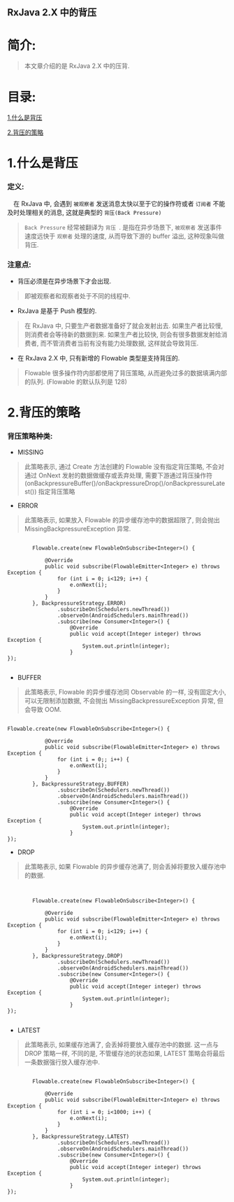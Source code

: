 RxJava 2.X 中的背压
-------------

# 简介:
> 本文章介绍的是 RxJava 2.X 中的压背.

# 目录:
[1.什么是背压](#1)

[2.背压的策略](#2)


# <span id = "1">**1.什么是背压**</span>

### 定义:

&ensp;&ensp;在 RxJava 中, 会遇到 `被观察者` 发送消息太快以至于它的操作符或者 `订阅者` 不能及时处理相关的消息, 这就是典型的 `背压(Back Pressure)`

> `Back Pressure` 经常被翻译为 `背压 `. 是指在异步场景下, `被观察者` 发送事件速度远快于 `观察者` 处理的速度, 从而导致下游的 buffer 溢出, 这种现象叫做背压.


### 注意点:

- 背压必须是在异步场景下才会出现.
> 即被观察者和观察者处于不同的线程中.

- RxJava 是基于 Push 模型的.
> 在 RxJava 中, 只要生产者数据准备好了就会发射出去. 如果生产者比较慢, 则消费者会等待新的数据到来. 如果生产者比较快, 则会有很多数据发射给消费者, 而不管消费者当前有没有能力处理数据, 这样就会导致背压.

- 在 RxJava 2.X 中, 只有新增的 Flowable 类型是支持背压的.
> Flowable 很多操作符内部都使用了背压策略, 从而避免过多的数据填满内部的队列. (Flowable 的默认队列是 128)


# <span id = "2">**2.背压的策略**</span>

### 背压策略种类:

- MISSING
> 此策略表示, 通过 Create 方法创建的 Flowable 没有指定背压策略, 不会对通过 OnNext 发射的数据做缓存或丢弃处理, 需要下游通过背压操作符 (onBackpressureBuffer()/onBackpressureDrop()/onBackpressureLatest()) 指定背压策略

- ERROR
> 此策略表示, 如果放入 Flowable 的异步缓存池中的数据超限了, 则会抛出 MissingBackpressureException 异常.

```

        Flowable.create(new FlowableOnSubscribe<Integer>() {

            @Override
            public void subscribe(FlowableEmitter<Integer> e) throws Exception {
                for (int i = 0; i<129; i++) {
                    e.onNext(i);
                }
            }
        }, BackpressureStrategy.ERROR)
                .subscribeOn(Schedulers.newThread())
                .observeOn(AndroidSchedulers.mainThread())
                .subscribe(new Consumer<Integer>() {
                    @Override
                    public void accept(Integer integer) throws Exception {
                        System.out.println(integer);
                    }
});


```


- BUFFER
> 此策略表示, Flowable 的异步缓存池同 Observable 的一样, 没有固定大小, 可以无限制添加数据, 不会抛出 MissingBackpressureException 异常, 但会导致 OOM.

```

Flowable.create(new FlowableOnSubscribe<Integer>() {

            @Override
            public void subscribe(FlowableEmitter<Integer> e) throws Exception {
                for (int i = 0;; i++) {
                    e.onNext(i);
                }
            }
        }, BackpressureStrategy.BUFFER)
                .subscribeOn(Schedulers.newThread())
                .observeOn(AndroidSchedulers.mainThread())
                .subscribe(new Consumer<Integer>() {
                    @Override
                    public void accept(Integer integer) throws Exception {
                        System.out.println(integer);
                    }
});

```


- DROP
> 此策略表示, 如果 Flowable 的异步缓存池满了, 则会丢掉将要放入缓存池中的数据.

```


        Flowable.create(new FlowableOnSubscribe<Integer>() {

            @Override
            public void subscribe(FlowableEmitter<Integer> e) throws Exception {
                for (int i = 0; i<129; i++) {
                    e.onNext(i);
                }
            }
        }, BackpressureStrategy.DROP)
                .subscribeOn(Schedulers.newThread())
                .observeOn(AndroidSchedulers.mainThread())
                .subscribe(new Consumer<Integer>() {
                    @Override
                    public void accept(Integer integer) throws Exception {
                        System.out.println(integer);
                    }
});


```


- LATEST
> 此策略表示, 如果缓存池满了, 会丢掉将要放入缓存池中的数据. 这一点与 DROP 策略一样, 不同的是, 不管缓存池的状态如果, LATEST 策略会将最后一条数据强行放入缓存池中.

```

        Flowable.create(new FlowableOnSubscribe<Integer>() {

            @Override
            public void subscribe(FlowableEmitter<Integer> e) throws Exception {
                for (int i = 0; i<1000; i++) {
                    e.onNext(i);
                }
            }
        }, BackpressureStrategy.LATEST)
                .subscribeOn(Schedulers.newThread())
                .observeOn(AndroidSchedulers.mainThread())
                .subscribe(new Consumer<Integer>() {
                    @Override
                    public void accept(Integer integer) throws Exception {
                        System.out.println(integer);
                    }
});

```



